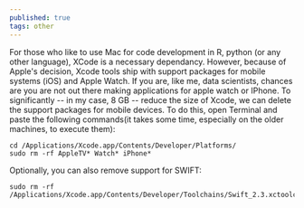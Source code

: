 ```yaml
---
published: true
tags: other
---
```


For those who like to use Mac for code development in R, python (or any other language), XCode is a necessary dependancy. However, because of Apple's decision, Xcode tools ship with support packages for mobile systems (iOS) and Apple Watch. If you are, like me, data scientists, chances are you are not out there making applications for apple watch or IPhone. To significantly -- in my case, 8 GB -- reduce the size of Xcode, we can delete the support packages for mobile devices. To do this, open Terminal and paste the following commands(it takes some time, especially on the older machines, to execute them):
```shell
cd /Applications/Xcode.app/Contents/Developer/Platforms/
sudo rm -rf AppleTV* Watch* iPhone*
```
Optionally, you can also remove support for SWIFT:
```shell
sudo rm -rf /Applications/Xcode.app/Contents/Developer/Toolchains/Swift_2.3.xctoolchain
```
